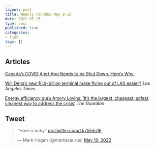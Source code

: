 ```yaml
---
layout: post
title: Weekly roundup May 9-15
date: 2022-05-15
type: post
published: true
categories:
- link
tags: []
---
```


## Articles

[Canada’s COVID Alert App Needs to be Shut Down. Here’s Why.](https://biancawylie.medium.com/canadas-covid-alert-app-needs-to-be-shut-down-here-s-why-dc5037ecdcf "Canada’s COVID Alert App Needs to be Shut Down. Here’s Why. By Bianca Wylie")

[Will Delta’s new $1.9-billion terminal make flying out of LAX easier?](https://www.latimes.com/business/story/2022-03-29/new-delta-lax-terminal "Will Delta’s new $1.9-billion terminal make flying out of LAX easier? By Hugo Martín") *Los Angeles Times*

[Energy efficiency guru Amory Lovins: ‘It’s the largest, cheapest, safest, cleanest way to address the crisis’](https://www.theguardian.com/environment/2022/mar/26/amory-lovins-energy-efficiency-interview-cheapest-safest-cleanest-crisis "Energy efficiency guru Amory Lovins: ‘It’s the largest, cheapest, safest, cleanest way to address the crisis’. By John Vidal") *The Guardian*

## Tweet

<blockquote class="twitter-tweet"><p lang="en" dir="ltr">&quot;Have a baby&quot; <a href="https://t.co/Lk75Eih7lF">pic.twitter.com/Lk75Eih7lF</a></p>&mdash; Mark Hogan (@markasaurus) <a href="https://twitter.com/markasaurus/status/1524139468524953600?ref_src=twsrc%5Etfw">May 10, 2022</a></blockquote> <script async src="https://platform.twitter.com/widgets.js" charset="utf-8"></script>

